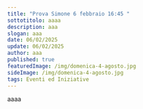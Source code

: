 ```yaml
---
title: "Prova Simone 6 febbraio 16:45 "
sottotitolo: aaaa
description: aaa
slogan: aaa
date: 06/02/2025
update: 06/02/2025
author: aaa
published: true
featuredImage: /img/domenica-4-agosto.jpg
sideImage: /img/domenica-4-agosto.jpg
tags: Eventi ed Iniziative
---
```

aaaa

